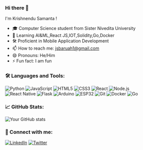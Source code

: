 ### Hi there 👋

I'm Krishnendu Samanta !

- 🎓 Computer Science student from Sister Nivedita University
- 🌱 Learning AI&ML,React JS,IOT,Solidity,Go,Docker
- 🛠️ Proficient in Mobile Application Development
- 📫 How to reach me: jsbaruah1@gmail.com
- 😄 Pronouns: He/Him
- ⚡ Fun fact: I am fun

### 🛠️ Languages and Tools:

![Python](https://img.shields.io/badge/-Python-000?&logo=Python)
![JavaScript](https://img.shields.io/badge/-JavaScript-000?&logo=JavaScript)
![HTML5](https://img.shields.io/badge/-HTML5-000?&logo=HTML5)
![CSS3](https://img.shields.io/badge/-CSS3-000?&logo=CSS3&logoColor=1572B6)
![React](https://img.shields.io/badge/-React-000?&logo=React)
![Node.js](https://img.shields.io/badge/-Node.js-000?&logo=node.js)
![React Native](https://img.shields.io/badge/-React%20Native-000?&logo=React)
![Flask](https://img.shields.io/badge/-Flask-000?&logo=Flask)
![Arduino](https://img.shields.io/badge/-Arduino-000?&logo=Arduino)
![ESP32](https://img.shields.io/badge/-ESP32-000?&logo=espressif)
![Git](https://img.shields.io/badge/-Git-000?&logo=git)
![Docker](https://img.shields.io/badge/-Docker-000?&logo=Docker)
![Go](https://img.shields.io/badge/-Go-000?&logo=Go)

### 📈 GitHub Stats:

![Your GitHub stats](https://github-readme-stats.vercel.app/api?username=krishnendu-2003&show_icons=true&theme=radical)


### 🔗 Connect with me:

[![LinkedIn](https://img.shields.io/badge/-LinkedIn-000?&logo=LinkedIn)]([https://www.linkedin.com/in/yourlinkedin](https://www.linkedin.com/in/krishnendu-samanta-25302a238/))
[![Twitter](https://img.shields.io/badge/-Twitter-000?&logo=Twitter)]([https://twitter.com/yourtwitter](https://twitter.com/Krishne34262077))
